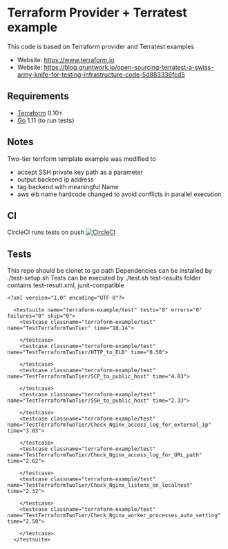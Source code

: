 Terraform Provider + Terratest example
==================

This code is based on Terraform provider and Terratest examples
- Website: https://www.terraform.io
- Website: https://blog.gruntwork.io/open-sourcing-terratest-a-swiss-army-knife-for-testing-infrastructure-code-5d883336fcd5

Requirements
------------

- [Terraform](https://www.terraform.io/downloads.html) 0.10+
- [Go](https://golang.org/doc/install) 1.11 (to run tests)

Notes
-----

Two-tier terrform template example was modified to
- accept SSH private key path as a parameter
- output backend ip address
- tag backend with meaningful Name
- aws elb name hardcode changed to avoid conflicts in parallel execution

CI
--

CircleCI runs tests on push
[![CircleCI](https://circleci.com/gh/timbortnik/terraform-example.svg?style=svg)](https://circleci.com/gh/timbortnik/terraform-example)

Tests
-----

This repo should be clonet to go path
Dependencies can be installed by ./test-setup.sh
Tests can be executed by ./test.sh
test-results folder contains test-result.xml, junit-compatible

```
<?xml version="1.0" encoding="UTF-8"?>

  <testsuite name="terraform-example/test" tests="8" errors="0" failures="0" skip="0">
    <testcase classname="terraform-example/test" name="TestTerraformTwoTier" time="18.14">

    </testcase>
    <testcase classname="terraform-example/test" name="TestTerraformTwoTier/HTTP_to_ELB" time="0.50">

    </testcase>
    <testcase classname="terraform-example/test" name="TestTerraformTwoTier/SCP_to_public_host" time="4.83">

    </testcase>
    <testcase classname="terraform-example/test" name="TestTerraformTwoTier/SSH_to_public_host" time="2.33">

    </testcase>
    <testcase classname="terraform-example/test" name="TestTerraformTwoTier/Check_Nginx_access_log_for_external_ip" time="3.03">

    </testcase>
    <testcase classname="terraform-example/test" name="TestTerraformTwoTier/Check_Nginx_access_log_for_URL_path" time="2.62">

    </testcase>
    <testcase classname="terraform-example/test" name="TestTerraformTwoTier/Check_Nginx_listens_on_localhost" time="2.32">

    </testcase>
    <testcase classname="terraform-example/test" name="TestTerraformTwoTier/Check_Nginx_worker_processes_auto_setting" time="2.50">

    </testcase>
  </testsuite>
```